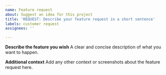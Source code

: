 ```yaml
---
name: Feature request
about: Suggest an idea for this project
title: 'REQUEST: Describe your feature request in a short sentence'
labels: customer request
assignees: ''

---
```


**Describe the feature you wish**
A clear and concise description of what you want to happen.

**Additional context**
Add any other context or screenshots about the feature request here.
